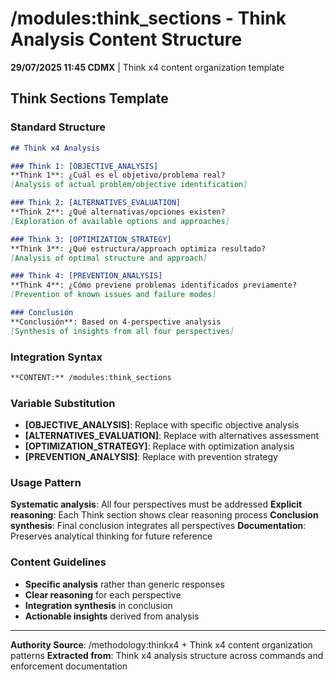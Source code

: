 # /modules:think_sections - Think Analysis Content Structure

**29/07/2025 11:45 CDMX** | Think x4 content organization template

## Think Sections Template

### Standard Structure
```markdown
## Think x4 Analysis

### Think 1: [OBJECTIVE_ANALYSIS]
**Think 1**: ¿Cuál es el objetivo/problema real?
[Analysis of actual problem/objective identification]

### Think 2: [ALTERNATIVES_EVALUATION]  
**Think 2**: ¿Qué alternativas/opciones existen?
[Exploration of available options and approaches]

### Think 3: [OPTIMIZATION_STRATEGY]
**Think 3**: ¿Qué estructura/approach optimiza resultado?
[Analysis of optimal structure and approach]

### Think 4: [PREVENTION_ANALYSIS]
**Think 4**: ¿Cómo previene problemas identificados previamente?
[Prevention of known issues and failure modes]

### Conclusión
**Conclusión**: Based on 4-perspective analysis
[Synthesis of insights from all four perspectives]
```

### Integration Syntax
```markdown
**CONTENT:** /modules:think_sections
```

### Variable Substitution
- **[OBJECTIVE_ANALYSIS]**: Replace with specific objective analysis
- **[ALTERNATIVES_EVALUATION]**: Replace with alternatives assessment
- **[OPTIMIZATION_STRATEGY]**: Replace with optimization analysis
- **[PREVENTION_ANALYSIS]**: Replace with prevention strategy

### Usage Pattern
**Systematic analysis**: All four perspectives must be addressed
**Explicit reasoning**: Each Think section shows clear reasoning process
**Conclusion synthesis**: Final conclusion integrates all perspectives
**Documentation**: Preserves analytical thinking for future reference

### Content Guidelines
- **Specific analysis** rather than generic responses
- **Clear reasoning** for each perspective
- **Integration synthesis** in conclusion
- **Actionable insights** derived from analysis

---
**Authority Source**: /methodology:thinkx4 + Think x4 content organization patterns
**Extracted from**: Think x4 analysis structure across commands and enforcement documentation